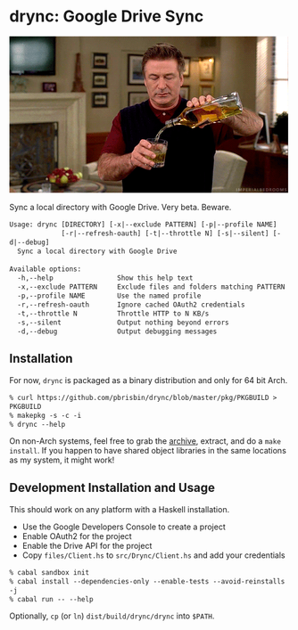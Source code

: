 # drync: Google Drive Sync

![drynk](images/boozetime.gif)

Sync a local directory with Google Drive. Very beta. Beware.

```
Usage: drync [DIRECTORY] [-x|--exclude PATTERN] [-p|--profile NAME]
             [-r|--refresh-oauth] [-t|--throttle N] [-s|--silent] [-d|--debug]
  Sync a local directory with Google Drive

Available options:
  -h,--help                Show this help text
  -x,--exclude PATTERN     Exclude files and folders matching PATTERN
  -p,--profile NAME        Use the named profile
  -r,--refresh-oauth       Ignore cached OAuth2 credentials
  -t,--throttle N          Throttle HTTP to N KB/s
  -s,--silent              Output nothing beyond errors
  -d,--debug               Output debugging messages
```

## Installation

For now, `drync` is packaged as a binary distribution and only for 64 bit Arch.

```
% curl https://github.com/pbrisbin/drync/blob/master/pkg/PKGBUILD > PKGBUILD
% makepkg -s -c -i
% drync --help
```

On non-Arch systems, feel free to grab the [archive][], extract, and do a `make
install`. If you happen to have shared object libraries in the same locations as
my system, it might work!

[archive]: http://source.pbrisbin.com

## Development Installation and Usage

This should work on any platform with a Haskell installation.

- Use the Google Developers Console to create a project
- Enable OAuth2 for the project
- Enable the Drive API for the project
- Copy `files/Client.hs` to `src/Drync/Client.hs` and add your credentials

```
% cabal sandbox init
% cabal install --dependencies-only --enable-tests --avoid-reinstalls -j
% cabal run -- --help
```

Optionally, `cp` (or `ln`) `dist/build/drync/drync` into `$PATH`.
